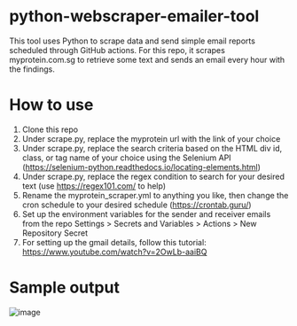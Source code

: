 # python-webscraper-emailer-tool
This tool uses Python to scrape data and send simple email reports scheduled through GitHub actions.
For this repo, it scrapes myprotein.com.sg to retrieve some text and sends an email every hour with the findings.

# How to use
1. Clone this repo
2. Under scrape.py, replace the myprotein url with the link of your choice
3. Under scrape.py, replace the search criteria based on the HTML div id, class, or tag name of your choice using the Selenium API (https://selenium-python.readthedocs.io/locating-elements.html)
4. Under scrape.py, replace the regex condition to search for your desired text (use https://regex101.com/ to help)
5. Rename the myprotein_scraper.yml to anything you like, then change the cron schedule to your desired schedule (https://crontab.guru/)
6. Set up the environment variables for the sender and receiver emails from the repo Settings > Secrets and Variables > Actions > New Repository Secret
7. For setting up the gmail details, follow this tutorial: https://www.youtube.com/watch?v=2OwLb-aaiBQ

# Sample output
![image](https://github.com/Remus-Tan/python-webscraper-emailer-tool/assets/109366240/a854f97a-ebcd-43b0-9e8b-941cc2340200)
